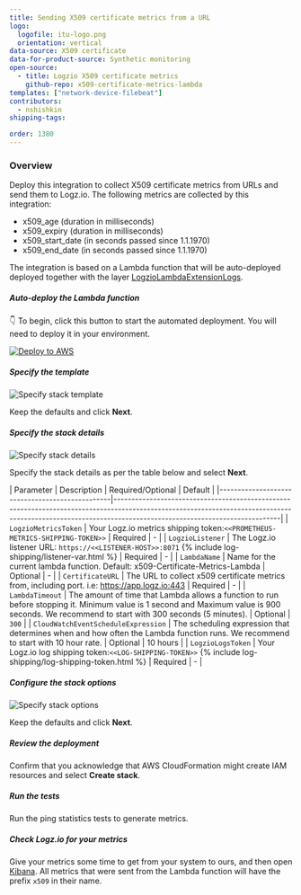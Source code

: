 ```yaml
---
title: Sending X509 certificate metrics from a URL
logo:
  logofile: itu-logo.png
  orientation: vertical
data-source: X509 certificate
data-for-product-source: Synthetic monitoring
open-source:
  - title: Logzio X509 certificate metrics
    github-repo: x509-certificate-metrics-lambda
templates: ["network-device-filebeat"]
contributors:
  - nshishkin
shipping-tags:

order: 1380
---
```


### Overview

Deploy this integration to collect X509 certificate metrics from URLs and send them to Logz.io. The following metrics are collected by this integration:

* x509_age (duration in milliseconds)
* x509_expiry (duration in milliseconds)
* x509_start_date (in seconds passed since 1.1.1970)
* x509_end_date (in seconds passed since 1.1.1970)

The integration is based on a Lambda function that will be auto-deployed deployed together with the layer [LogzioLambdaExtensionLogs](https://github.com/logzio/logzio-lambda-extensions/tree/main/logzio-lambda-extensions-logs). 



<div id="local-host">


<div class="tasklist">

##### Auto-deploy the Lambda function

👇 To begin, click this button to start the automated deployment. You will need to deploy it in your environment.

[![Deploy to AWS](https://dytvr9ot2sszz.cloudfront.net/logz-docs/lights/LightS-button.png)](https://console.aws.amazon.com/cloudformation/home?region=us-east-1#/stacks/create/template?templateURL=https://logzio-aws-integrations-us-east-1.s3.amazonaws.com/x509-certificate-metricts-auto-deployment/autodeployment.yaml&stackName=logzio-x509-certiricate-metrics)


##### Specify the template

![Specify stack template](https://dytvr9ot2sszz.cloudfront.net/logz-docs/X509/X509_template.png)

Keep the defaults and click **Next**.


##### Specify the stack details

![Specify stack details](https://dytvr9ot2sszz.cloudfront.net/logz-docs/X509/X509_details.png)

Specify the stack details as per the table below and select **Next**.


| Parameter                           | Description                                                                                                                                                                                              | Required/Optional | Default |
|------------------------------------------------|----------------------------------------------------------------------------------------------------------------------------------------------------------------------------------------------------------|
| `LogzioMetricsToken`                | Your Logz.io metrics shipping token:`<<PROMETHEUS-METRICS-SHIPPING-TOKEN>>`   | Required | - |
| `LogzioListener`                    | The Logz.io listener URL: `https://<<LISTENER-HOST>>:8071` {% include log-shipping/listener-var.html %}          |  Required | - |
 | `LambdaName`                        | Name for the current lambda function. Default: x509-Certificate-Metrics-Lambda                                                                                                                           | Optional | - |
| `CertificateURL`                    | The URL to collect x509 certificate metrics from, including port. i.e: https://app.logz.io:443                                                                                                           | Required | - |
| `LambdaTimeout`                     | The amount of time that Lambda allows a function to run before stopping it. Minimum value is 1 second and Maximum value is 900 seconds. We recommend to start with 300 seconds (5 minutes).  | Optional | `300` |
| `CloudWatchEventScheduleExpression` | The scheduling expression that determines when and how often the Lambda function runs. We recommend to start with 10 hour rate.                                                  | Optional | 10 hours |
| `LogzioLogsToken`                              | Your Logz.io log shipping token:`<<LOG-SHIPPING-TOKEN>>` {% include log-shipping/log-shipping-token.html %}           | Required         | - |


##### Configure the stack options

![Specify stack options](https://dytvr9ot2sszz.cloudfront.net/logz-docs/X509/X509_options.png)

Keep the defaults and click **Next**.

##### Review the deployment

Confirm that you acknowledge that AWS CloudFormation might create IAM resources and select **Create stack**.


##### Run the tests

Run the ping statistics tests to generate metrics.


##### Check Logz.io for your metrics

Give your metrics some time to get from your system to ours, and then open [Kibana](https://app.logz.io/#/dashboard/kibana). All metrics that were sent from the Lambda function will have the prefix `x509` in their name.



</div>

